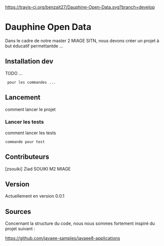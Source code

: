 
https://travis-ci.org/benzait27/Dauphine-Open-Data.svg?branch=develop


# Dauphine Open Data

Dans le cadre de notre master 2 MIAGE SITN, nous devons créer un projet à but éducatif permettantde ...

## Installation dev

TODO ...
```
 pour les commandes ...
```

## Lancement

comment lancer le projet 

### Lancer les tests

comment lancer les tests 
```
commande pour test
```

## Contributeurs

[zsouiki] Ziad SOUIKI M2 MIAGE

## Version

Actuellement en version 0.0.1 


## Sources

Concernant la structure du code, nous nous sommes fortement inspiré du projet suivant : 

https://github.com/javaee-samples/javaee8-applications